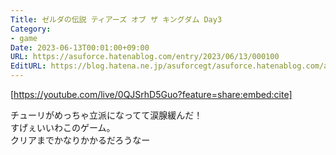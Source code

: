 ```yaml
---
Title: ゼルダの伝説 ティアーズ オブ ザ キングダム Day3
Category:
- game
Date: 2023-06-13T00:01:00+09:00
URL: https://asuforce.hatenablog.com/entry/2023/06/13/000100
EditURL: https://blog.hatena.ne.jp/asuforcegt/asuforce.hatenablog.com/atom/entry/820878482941401396
---
```


[https://youtube.com/live/0QJSrhD5Guo?feature=share:embed:cite]

チューリがめっちゃ立派になってて涙腺緩んだ！  
すげぇいいわこのゲーム。  
クリアまでかなりかかるだろうなー
